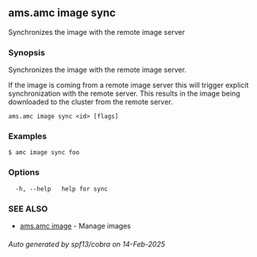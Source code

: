 ## ams.amc image sync

Synchronizes the image with the remote image server

### Synopsis

Synchronizes the image with the remote image server.

If the image is coming from a remote image server this will trigger explicit
synchronization with the remote server. This results in the image being
downloaded to the cluster from the remote server.


```
ams.amc image sync <id> [flags]
```

### Examples

```
$ amc image sync foo
```

### Options

```
  -h, --help   help for sync
```

### SEE ALSO

* [ams.amc image](ams.amc_image.md)	 - Manage images

###### Auto generated by spf13/cobra on 14-Feb-2025
